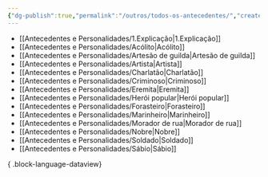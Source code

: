 ```yaml
---
{"dg-publish":true,"permalink":"/outros/todos-os-antecedentes/","created":"2024-07-24T08:41:11.819-03:00"}
---
```



- [[Antecedentes e Personalidades/1.Explicação\|1.Explicação]]
- [[Antecedentes e Personalidades/Acólito\|Acólito]]
- [[Antecedentes e Personalidades/Artesão de guilda\|Artesão de guilda]]
- [[Antecedentes e Personalidades/Artista\|Artista]]
- [[Antecedentes e Personalidades/Charlatão\|Charlatão]]
- [[Antecedentes e Personalidades/Criminoso\|Criminoso]]
- [[Antecedentes e Personalidades/Eremita\|Eremita]]
- [[Antecedentes e Personalidades/Herói popular\|Herói popular]]
- [[Antecedentes e Personalidades/Forasteiro\|Forasteiro]]
- [[Antecedentes e Personalidades/Marinheiro\|Marinheiro]]
- [[Antecedentes e Personalidades/Morador de rua\|Morador de rua]]
- [[Antecedentes e Personalidades/Nobre\|Nobre]]
- [[Antecedentes e Personalidades/Soldado\|Soldado]]
- [[Antecedentes e Personalidades/Sábio\|Sábio]]

{ .block-language-dataview}
